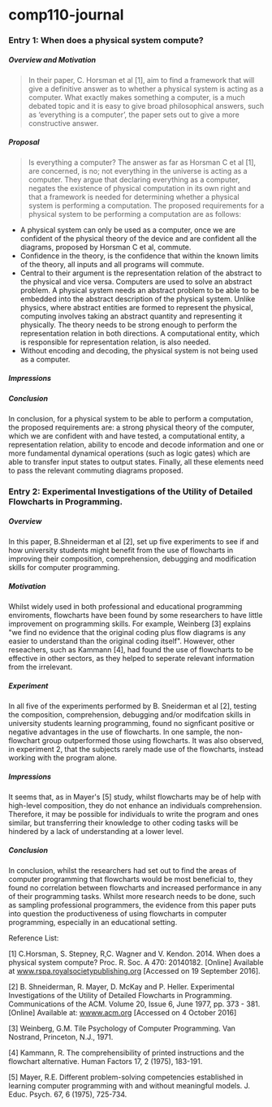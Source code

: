 # comp110-journal

<h3>Entry 1: When does a physical system compute?</h3>

<h5>Overview and Motivation</h5>

>In their paper, C. Horsman et al [1], aim to find a framework that will give a definitive answer as to whether a physical system is acting as a computer. What exactly makes something a computer, is a much debated topic and it is easy to give broad philosophical answers, such as ‘everything is a computer’, the paper sets out to give a more constructive answer.

<h5>Proposal</h5>

>Is everything a computer? The answer as far as Horsman C et al [1], are concerned, is no; not everything in the universe is acting as a computer.  They argue that declaring everything as a computer, negates the existence of physical computation in its own right and that a framework is needed for determining whether a physical system is performing a computation. The proposed requirements for a physical system to be performing a computation are as follows:

-	 A physical system can only be used as a computer, once we are confident of the physical theory of the device and are confident all the diagrams, proposed by Horsman C et al, commute. 
-	Confidence in the theory, is the confidence that within the known limits of the theory, all inputs and all programs will commute.
-	Central to their argument is the representation relation of the abstract to the physical and vice versa. Computers are used to solve an abstract problem. A physical system needs an abstract problem to be able to be embedded into the abstract description of the physical system. Unlike physics, where abstract entities are formed to represent the physical, computing involves taking an abstract quantity and representing it physically. The theory needs to be strong enough to perform the representation relation in both directions. A computational entity, which is responsible for representation relation, is also needed.
-	Without encoding and decoding, the physical system is not being used as a computer.

<h5>Impressions</h5>

<h5>Conclusion</h5>
In conclusion, for a physical system to be able to perform a computation, the proposed requirements are: a strong physical theory of the computer, which we are confident with and have tested, a computational entity, a representation relation, ability to encode and decode information and one or more fundamental dynamical operations (such as logic gates) which are able to transfer input states to output states. Finally, all these elements need to pass the relevant commuting diagrams proposed.

<h3>Entry 2: Experimental Investigations of the Utility of Detailed Flowcharts in Programming.</h3>

<h5>Overview</h5>

In this paper, B.Shneiderman et al [2], set up five experiments to see if and how university students might benefit from the use of flowcharts in improving their composition, comprehension, debugging and modification skills for computer programming. 

<h5>Motivation</h5>

Whilst widely used in both professional and educational programming enviroments, flowcharts have been found by some researchers to have little improvement on programming skills. For example, Weinberg [3] explains "we find no evidence that the original coding plus flow diagrams is any easier to understand than the original coding itself". However, other reseachers, such as Kammann [4], had found the use of flowcharts to be effective in other sectors, as they helped to seperate relevant information from the irrelevant. 

<h5>Experiment</h5>

In all five of the experiments performed by B. Sneiderman et al [2], testing the composition, comprehension, debugging and/or modifcation skills in university students learning programming, found no signficant positive or negative advantages in the use of flowcharts. In one sample, the non-flowchart group outperformed those using flowcharts. It was also observed, in experiment 2, that the subjects rarely made use of the flowcharts, instead working with the program alone. 

<h5>Impressions</h5>

It seems that, as in Mayer's [5] study, whilst flowcharts may be of help with high-level composition, they do not enhance an individuals comprehension. Therefore, it may be possible for individuals to write the program and ones similar, but transferring their knowledge to other coding tasks will be hindered by a lack of understanding at a lower level. 

<h5>Conclusion</h5>
In conclusion, whilst the researchers had set out to find the areas of computer programming that flowcharts would be most beneficial to, they found no correlation between flowcharts and increased performance in any of their programming tasks. Whilst more research needs to be done, such as sampling professional programmers, the evidence from this paper puts into question the productiveness of using flowcharts in computer programming, especially in an educational setting.

Reference List:

[1] C.Horsman, S. Stepney, R,C. Wagner and V. Kendon. 2014. When does a physical system compute? Proc. R. Soc. A 470: 20140182. [Online] Available at <a href="www.dx.doi.org/10.1098/rspa.2014.0182">www.rspa.royalsocietypublishing.org</a> [Accessed on 19 September 2016].

[2] B. Shneiderman, R. Mayer, D. McKay and P. Heller. Experimental Investigations of the Utility of Detailed Flowcharts in Programming. Communications of the ACM. Volume 20, Issue 6, June 1977, pp. 373 - 381. [Online] Available at: <a href="http://delivery.acm.org.ezproxy.falmouth.ac.uk/10.1145/360000/359610/p373-shneiderman.pdf?ip=193.61.64.8&id=359610&acc=ACTIVE%20SERVICE&key=BF07A2EE685417C5%2EEAA225A8AB01C582%2E4D4702B0C3E38B35%2E4D4702B0C3E38B35&CFID=864543017&CFTOKEN=41903114&__acm__=1479060359_29217e13cfe7e195550b195869d67ecc">wwww.acm.org</a>  [Accessed on 4 October 2016]

[3] Weinberg, G.M. Tile Psychology of Computer Programming. Van Nostrand, Princeton, N.J., 1971. 

[4] Kammann, R. The comprehensibility of printed instructions and the flowchart alternative. Human Factors 17, 2 (1975), 183-191. 

[5] Mayer, R.E. Different problem-solving competencies established in learning computer programming with and without meaningful models. J. Educ. Psych. 67, 6 (1975), 725-734.
